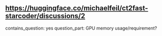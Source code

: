 ## https://huggingface.co/michaelfeil/ct2fast-starcoder/discussions/2

contains_question: yes
question_part: GPU memory usage/requirement? 